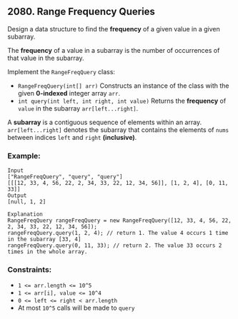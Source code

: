## 2080. Range Frequency Queries

Design a data structure to find the **frequency** of a given value in a given subarray.

The **frequency** of a value in a subarray is the number of occurrences of that value in the subarray.

Implement the ```RangeFreqQuery``` class:

* ```RangeFreqQuery(int[] arr)``` Constructs an instance of the class with the given **0-indexed** integer array ```arr```.
* ```int query(int left, int right, int value)``` Returns the **frequency** of ```value``` in the subarray ```arr[left...right]```.

A **subarray** is a contiguous sequence of elements within an array. ```arr[left...right]``` denotes the subarray that contains the elements of ```nums``` between indices ```left``` and ```right``` **(inclusive)**.

### Example:
```
Input
["RangeFreqQuery", "query", "query"]
[[[12, 33, 4, 56, 22, 2, 34, 33, 22, 12, 34, 56]], [1, 2, 4], [0, 11, 33]]
Output
[null, 1, 2]

Explanation
RangeFreqQuery rangeFreqQuery = new RangeFreqQuery([12, 33, 4, 56, 22, 2, 34, 33, 22, 12, 34, 56]);
rangeFreqQuery.query(1, 2, 4); // return 1. The value 4 occurs 1 time in the subarray [33, 4]
rangeFreqQuery.query(0, 11, 33); // return 2. The value 33 occurs 2 times in the whole array.
```

### Constraints:

* ```1 <= arr.length <= 10^5```
* ```1 <= arr[i], value <= 10^4```
* ```0 <= left <= right < arr.length```
* At most ```10^5``` calls will be made to ```query```